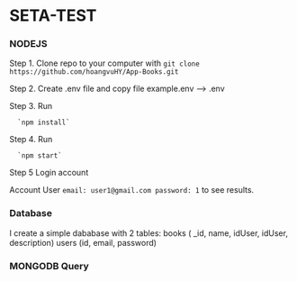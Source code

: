 # SETA-TEST
### NODEJS

Step 1. Clone repo to your computer with
      `git clone https://github.com/hoangvuHY/App-Books.git`
      
Step 2. Create .env file and copy file example.env --> .env

Step 3. Run
      
      `npm install`

Step 4. Run

      `npm start`

Step 5 Login account

Account User
`
email: user1@gmail.com
password: 1
`
to see results.

### Database
I create a simple dababase with 2 tables: 
     books ( _id, name, idUser, idUser, description) 
users (id, email, password)

### MONGODB Query
######
